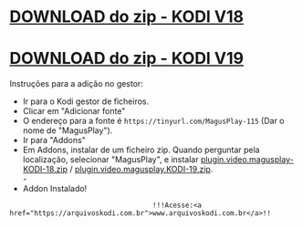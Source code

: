 # <a href="plugin.video.magusplay-KODI-18.zip">DOWNLOAD do zip - KODI V18</a>
# <a href="plugin.video.magusplay.KODI-19.zip">DOWNLOAD do zip - KODI V19</a>


Instruções para a adição no gestor:


<p align="left">
  <ul>
    <li>Ir para o Kodi gestor de ficheiros.</li>
    <li>Clicar em "Adicionar fonte"</li>
    <li>O endereço para a fonte é <code>https://tinyurl.com/MagusPlay-115</code> (Dar o nome de "MagusPlay").</li>
    <li>Ir para "Addons"</li>
    <li>Em Addons, instalar de um ficheiro zip. Quando perguntar pela localização, selecionar "MagusPlay", e instalar <a href="plugin.video.magusplay-KODI-18.zip">plugin.video.magusplay-KODI-18.zip</a> / <a href="plugin.video.magusplay.KODI-19.zip">plugin.video.magusplay.KODI-19.zip</a>.</li>
    -
    <li>Addon Instalado!</li>
    
</ul>

                                       !!!Acesse:<a href="https://arquivoskodi.com.br">www.arquivoskodi.com.br</a>!!
                                       

</p>
